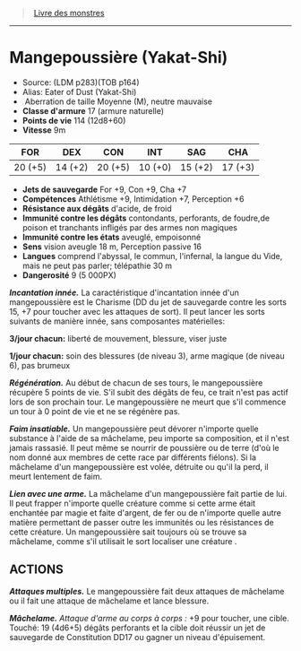 ﻿> [Livre des monstres](tome_of_beasts.md)

---

# Mangepoussière (Yakat-Shi)

- Source: (LDM p283)(TOB p164)
- Alias: Eater of Dust (Yakat-Shi)
-  Aberration de taille Moyenne (M), neutre mauvaise
- **Classe d'armure** 17 (armure naturelle)
- **Points de vie** 114 (12d8+60)
- **Vitesse** 9m

|FOR|DEX|CON|INT|SAG|CHA|
|---|---|---|---|---|---|
|20 (+5)|14 (+2)|20 (+5)|10 (+0)|15 (+2)|17 (+3)|

- **Jets de sauvegarde** For +9, Con +9, Cha +7
- **Compétences** Athlétisme +9, Intimidation +7, Perception +6
- **Résistance aux dégâts** d'acide, de froid
- **Immunité contre les dégâts** contondants, perforants, de foudre,de poison et tranchants infligés par des armes non magiques
- **Immunité contre les états** aveuglé, empoisonné
- **Sens** vision aveugle 18 m, Perception passive 16
- **Langues** comprend l'abyssal, le commun, l'infernal, la langue du Vide, mais ne peut pas parler; télépathie 30 m
- **Dangerosité** 9 (5 000PX)

**_Incantation innée._** La caractéristique d'incantation innée d'un mangepoussière est le Charisme (DD du jet de sauvegarde contre les sorts 15, +7 pour toucher avec les attaques de sort). Il peut lancer les sorts suivants de manière innée, sans composantes matérielles:

**3/jour chacun:** liberté de mouvement, blessure, viser juste

**1/jour chacun:** soin des blessures (de niveau 3), arme magique (de niveau 6), pas brumeux

**_Régénération._** Au début de chacun de ses tours, le mangepoussière récupère 5 points de vie. S'il subit des dégâts de feu, ce trait n'est pas actif lors de son prochain tour. Le mangepoussière ne meurt que s'il commence un tour à 0 point de vie et ne se régénère pas.

**_Faim insatiable._** Un mangepoussière peut dévorer n'importe quelle substance à l'aide de sa mâchelame, peu importe sa composition, et il n'est jamais rassasié. Il peut même se nourrir de poussière ou de terre (d'où le nom donné aux membres de cette race par différents fiélons). Si la mâchelame d'un mangepoussière est volée, détruite ou qu'il la perd, il meurt lentement de faim.

**_Lien avec une arme._** La mâchelame d'un mangepoussière fait partie de lui. Il peut frapper n'importe quelle créature comme si cette arme était enchantée par magie et faite d'argent, de fer ou de n'importe quelle autre matière permettant de passer outre les immunités ou les résistances de cette créature. Un mangepoussière sait toujours où se trouve sa mâchelame, comme s'il utilisait le sort localiser une créature .

## ACTIONS

**_Attaques multiples._** Le mangepoussière fait deux attaques de mâchelame ou il fait une attaque de mâchelame et lance blessure.

**_Mâchelame._** _Attaque d'arme au corps à corps :_ +9 pour toucher, une cible. Touché: 19 (4d6+5) dégâts perforants et la cible doit réussir un jet de sauvegarde de Constitution DD17 ou gagner un niveau d'épuisement.

